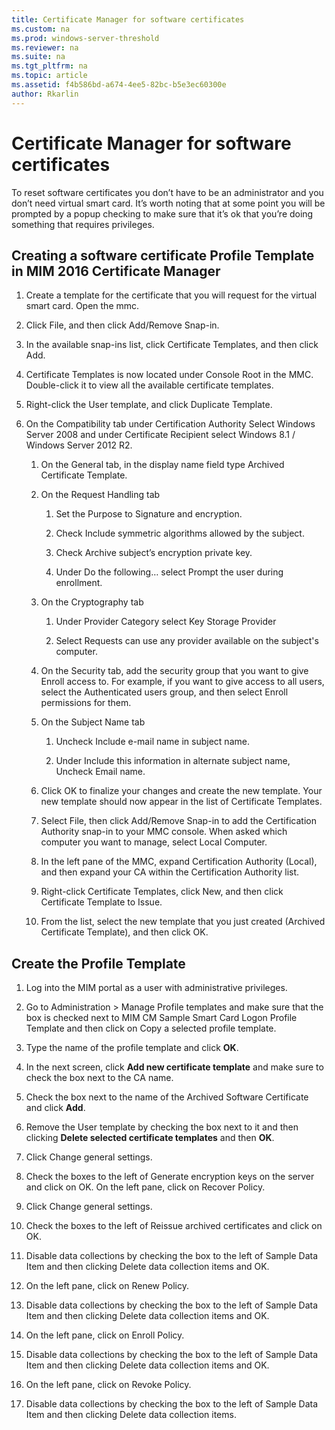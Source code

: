 ```yaml
---
title: Certificate Manager for software certificates
ms.custom: na
ms.prod: windows-server-threshold
ms.reviewer: na
ms.suite: na
ms.tgt_pltfrm: na
ms.topic: article
ms.assetid: f4b586bd-a674-4ee5-82bc-b5e3ec60300e
author: Rkarlin
---
```

# Certificate Manager for software certificates
To reset software certificates you don’t have to be an administrator and you don’t need virtual smart card. It’s worth noting that at some point you will be prompted by a popup checking to make sure that it’s ok that you’re doing something that requires privileges.

## Creating a software certificate Profile Template in MIM 2016 Certificate Manager

1.  Create a template for the certificate that you will request for the virtual smart card. Open the mmc.

2.  Click File, and then click Add\/Remove Snap\-in.

3.  In the available snap\-ins list, click Certificate Templates, and then click Add.

4.  Certificate Templates is now located under Console Root in the MMC. Double\-click it to view all the available certificate templates.

5.  Right\-click the User template, and click Duplicate Template.

6.  On the Compatibility tab under Certification Authority Select Windows Server 2008 and under Certificate Recipient select Windows 8.1 \/ Windows Server 2012 R2.

    1.  On the General tab, in the display name field type Archived Certificate Template.

    2.  On the Request Handling tab

        1.  Set the Purpose to Signature and encryption.

        2.  Check Include symmetric algorithms allowed by the subject.

        3.  Check Archive subject’s encryption private key.

        4.  Under Do the following… select Prompt the user during enrollment.

    3.  On the Cryptography tab

        1.  Under Provider Category select Key Storage Provider

        2.  Select Requests can use any provider available on the subject's computer.

    4.  On the Security tab, add the security group that you want to give Enroll access to. For example, if you want to give access to all users, select the Authenticated users group, and then select Enroll permissions for them.

    5.  On the Subject Name tab

        1.  Uncheck Include e\-mail name in subject name.

        2.  Under Include this information in alternate subject name, Uncheck Email name.

    6.  Click OK to finalize your changes and create the new template. Your new template should now appear in the list of Certificate Templates.

    7.  Select File, then click Add\/Remove Snap\-in to add the Certification Authority snap\-in to your MMC console. When asked which computer you want to manage, select Local Computer.

    8.  In the left pane of the MMC, expand Certification Authority \(Local\), and then expand your CA within the Certification Authority list.

    9. Right\-click Certificate Templates, click New, and then click Certificate Template to Issue.

    10. From the list, select the new template that you just created \(Archived Certificate Template\), and then click OK.

## Create the Profile Template

1.  Log into the MIM portal as a user with administrative privileges.

2.  Go to Administration > Manage Profile templates and make sure that the box is checked next to MIM CM Sample Smart Card Logon Profile Template and then click on Copy a selected profile template.

3.  Type the name of the profile template and click **OK**.

4.  In the next screen, click **Add new certificate template** and make sure to check the box next to the CA name.

5.  Check the box next to the name of the Archived Software Certificate and click **Add**.

6.  Remove the User template by checking the box next to it and then clicking **Delete selected certificate templates** and then **OK**.

7.  Click Change general settings.

8.  Check the boxes to the left of Generate encryption keys on the server and click on OK. On the left pane, click on Recover Policy.

9. Click Change general settings.

10. Check the boxes to the left of Reissue archived certificates and click on OK.

11. Disable data collections by checking the box to the left of Sample Data Item and then clicking Delete data collection items and OK.

12. On the left pane, click on Renew Policy.

13. Disable data collections by checking the box to the left of Sample Data Item and then clicking Delete data collection items and OK.

14. On the left pane, click on Enroll Policy.

15. Disable data collections by checking the box to the left of Sample Data Item and then clicking Delete data collection items and OK.

16. On the left pane, click on Revoke Policy.

17. Disable data collections by checking the box to the left of Sample Data Item and then clicking Delete data collection items.


